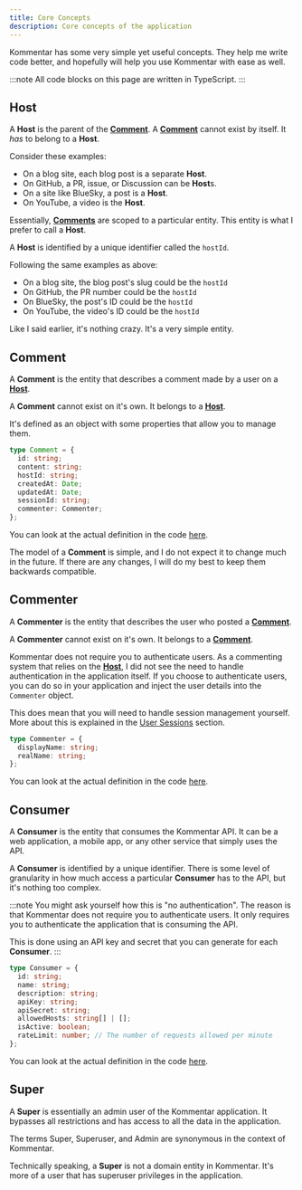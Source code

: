 ```yaml
---
title: Core Concepts
description: Core concepts of the application
---
```


Kommentar has some very simple yet useful concepts. They help me write code better, and hopefully will help you use Kommentar with ease as well.

:::note
All code blocks on this page are written in TypeScript.
:::

## Host

A **Host** is the parent of the [**Comment**](#comment).
A [**Comment**](#comment) cannot exist by itself. It _has_ to belong to a **Host**.

Consider these examples:

- On a blog site, each blog post is a separate **Host**.
- On GitHub, a PR, issue, or Discussion can be **Host**s.
- On a site like BlueSky, a post is a **Host**.
- On YouTube, a video is the **Host**.

Essentially, [**Comments**](#comment) are scoped to a particular entity. This entity is what I prefer to call a **Host**.

A **Host** is identified by a unique identifier called the `hostId`.

Following the same examples as above:

- On a blog site, the blog post's slug could be the `hostId`
- On GitHub, the PR number could be the `hostId`
- On BlueSky, the post's ID could be the `hostId`
- On YouTube, the video's ID could be the `hostId`

Like I said earlier, it's nothing crazy. It's a very simple entity.

## Comment

A **Comment** is the entity that describes a comment made by a user on a [**Host**](#host).

A **Comment** cannot exist on it's own. It belongs to a [**Host**](#host).

It's defined as an object with some properties that allow you to manage them.

```typescript
type Comment = {
  id: string;
  content: string;
  hostId: string;
  createdAt: Date;
  updatedAt: Date;
  sessionId: string;
  commenter: Commenter;
};
```

You can look at the actual definition in the code [here](https://github.com/kommentar/kommentar/blob/main/src/app/domain/entities/comment.ts).

The model of a **Comment** is simple, and I do not expect it to change much in the future. If there are any changes, I will do my best to keep them backwards compatible.

## Commenter

A **Commenter** is the entity that describes the user who posted a [**Comment**](#comment).

A **Commenter** cannot exist on it's own. It belongs to a [**Comment**](#comment).

Kommentar does not require you to authenticate users. As a commenting system that relies on the [**Host**](#host), I did not see the need to handle authentication in the application itself. If you choose to authenticate users, you can do so in your application and inject the user details into the `Commenter` object.

This does mean that you will need to handle session management yourself. More about this is explained in the [User Sessions](/reference/03-auth#user-sessions) section.

```typescript
type Commenter = {
  displayName: string;
  realName: string;
};
```

You can look at the actual definition in the code [here](https://github.com/kommentar/kommentar/blob/main/src/app/domain/entities/comment.ts).

## Consumer

A **Consumer** is the entity that consumes the Kommentar API. It can be a web application, a mobile app, or any other service that simply uses the API.

A **Consumer** is identified by a unique identifier. There is some level of granularity in how much access a particular **Consumer** has to the API, but it's nothing too complex.

:::note
You might ask yourself how this is "no authentication". The reason is that Kommentar does not require you to authenticate users. It only requires you to authenticate the application that is consuming the API.

This is done using an API key and secret that you can generate for each **Consumer**.
:::

```typescript
type Consumer = {
  id: string;
  name: string;
  description: string;
  apiKey: string;
  apiSecret: string;
  allowedHosts: string[] | [];
  isActive: boolean;
  rateLimit: number; // The number of requests allowed per minute
};
```

You can look at the actual definition in the code [here](https://github.com/kommentar/kommentar/blob/main/src/app/domain/entities/consumer.ts).

## Super

A **Super** is essentially an admin user of the Kommentar application. It bypasses all restrictions and has access to all the data in the application.

The terms Super, Superuser, and Admin are synonymous in the context of Kommentar.

Technically speaking, a **Super** is not a domain entity in Kommentar. It's more of a user that has superuser privileges in the application.
